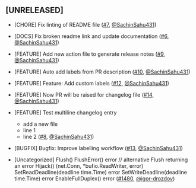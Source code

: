 ## [UNRELEASED]



- [CHORE] Fix linting of README file ([#7](https://github.com/SachinSahu431/client_golang/pull/7), [@SachinSahu431](https://github.com/SachinSahu431))



- [DOCS] Fix broken readme link and update documentation ([#6](https://github.com/SachinSahu431/client_golang/pull/6), [@SachinSahu431](https://github.com/SachinSahu431))



- [FEATURE] Add new action file to generate release notes ([#9](https://github.com/SachinSahu431/client_golang/pull/9), [@SachinSahu431](https://github.com/SachinSahu431))

- [FEATURE] Auto add labels from PR description ([#10](https://github.com/SachinSahu431/client_golang/pull/10), [@SachinSahu431](https://github.com/SachinSahu431))

- [FEATURE] Feature: Add custom labels ([#12](https://github.com/SachinSahu431/client_golang/pull/12), [@SachinSahu431](https://github.com/SachinSahu431))

- [FEATURE] Now PR will be raised for changelog file ([#14](https://github.com/SachinSahu431/client_golang/pull/14), [@SachinSahu431](https://github.com/SachinSahu431))

- [FEATURE] Test multiline changelog entry 
  - add a new file
  - line 1
  - line 2 ([#8](https://github.com/SachinSahu431/client_golang/pull/8), [@SachinSahu431](https://github.com/SachinSahu431))



- [BUGFIX] Bugfix: Improve labelling workflow ([#13](https://github.com/SachinSahu431/client_golang/pull/13), [@SachinSahu431](https://github.com/SachinSahu431))



- [Uncategorized] Flush()
  FlushError() error // alternative Flush returning an error Hijack() (net.Conn, *bufio.ReadWriter, error)
  SetReadDeadline(deadline time.Time) error
  SetWriteDeadline(deadline time.Time) error
  EnableFullDuplex() error ([#1480](https://github.com/prometheus/client_golang/pull/1480), [@igor-drozdov](https://github.com/igor-drozdov))